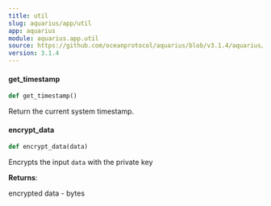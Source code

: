 ```yaml
---
title: util
slug: aquarius/app/util
app: aquarius
module: aquarius.app.util
source: https://github.com/oceanprotocol/aquarius/blob/v3.1.4/aquarius/app/util.py
version: 3.1.4
---
```

#### get\_timestamp

```python
def get_timestamp()
```

Return the current system timestamp.

#### encrypt\_data

```python
def encrypt_data(data)
```

Encrypts the input `data` with the private key

**Returns**:

encrypted data - bytes

